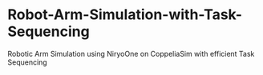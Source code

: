 # Robot-Arm-Simulation-with-Task-Sequencing
Robotic Arm Simulation using NiryoOne on CoppeliaSim with efficient Task Sequencing
